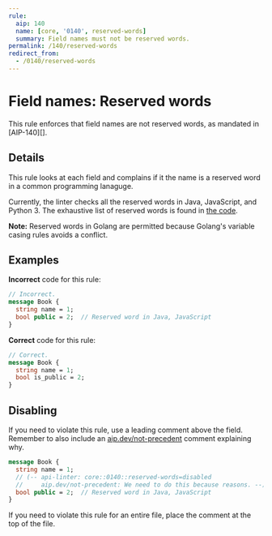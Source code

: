 ```yaml
---
rule:
  aip: 140
  name: [core, '0140', reserved-words]
  summary: Field names must not be reserved words.
permalink: /140/reserved-words
redirect_from:
  - /0140/reserved-words
---
```


# Field names: Reserved words

This rule enforces that field names are not reserved words, as mandated in
[AIP-140][].

## Details

This rule looks at each field and complains if it the name is a reserved word
in a common programming lanaguge.

Currently, the linter checks all the reserved words in Java, JavaScript, and
Python 3. The exhaustive list of reserved words is found in [the code][].

**Note:** Reserved words in Golang are permitted because Golang's variable
casing rules avoids a conflict.

## Examples

**Incorrect** code for this rule:

```proto
// Incorrect.
message Book {
  string name = 1;
  bool public = 2;  // Reserved word in Java, JavaScript
}
```

**Correct** code for this rule:

```proto
// Correct.
message Book {
  string name = 1;
  bool is_public = 2;
}
```

## Disabling

If you need to violate this rule, use a leading comment above the field.
Remember to also include an [aip.dev/not-precedent][] comment explaining why.

```proto
message Book {
  string name = 1;
  // (-- api-linter: core::0140::reserved-words=disabled
  //     aip.dev/not-precedent: We need to do this because reasons. --)
  bool public = 2;  // Reserved word in Java, JavaScript
}
```

If you need to violate this rule for an entire file, place the comment at the
top of the file.

<!-- prettier-ignore-start -->
[aip-136]: https://aip.dev/136
[aip.dev/not-precedent]: https://aip.dev/not-precedent
[the code]: https://github.com/googleapis/api-linter/blob/master/rules/aip0140/reserved_words.go
<!-- prettier-ignore-end -->
